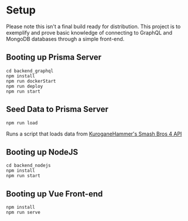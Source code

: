 # Setup
Please note this isn't a final build ready for distribution. This project is to exemplify and prove basic knowledge of connecting to GraphQL and MongoDB databases through a simple front-end.
## Booting up Prisma Server
```
cd backend_graphql
npm install
npm run dockerStart
npm run deploy
npm run start
```

## Seed Data to Prisma Server
```
npm run load
```
Runs a script that loads data from [KuroganeHammer's Smash Bros 4 API](https://github.com/Frannsoft/FrannHammer/wiki)

## Booting up NodeJS
```
cd backend_nodejs
npm install
npm run start
```
## Booting up Vue Front-end
```
npm install
npm run serve
```
